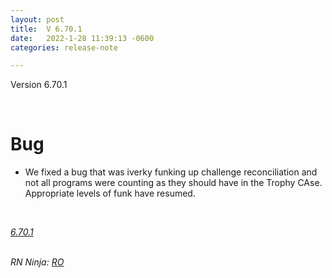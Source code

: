 ```yaml
---
layout: post
title:  V 6.70.1
date:   2022-1-28 11:39:13 -0600
categories: release-note

---
```

Version 6.70.1  


<br/>

# Bug
- We fixed a bug that was iverky funking up challenge reconciliation and not all programs were counting as they should have in the Trophy CAse. Appropriate levels of funk have resumed.  


<br/>


*[6.70.1](https://github.com/streetparking/my-streetparking/releases/tag/v6.70.1)*
<br/>
<br/>

_RN Ninja: [RO](https://github.com/robyanna)_
 
 
 